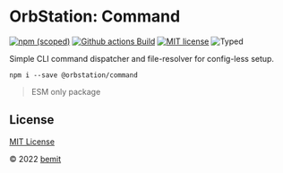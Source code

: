# OrbStation: Command

[![npm (scoped)](https://img.shields.io/npm/v/@orbstation/command?style=flat-square)](https://www.npmjs.com/package/@orbstation/command)
[![Github actions Build](https://github.com/modelize/orbstation/actions/workflows/blank.yml/badge.svg)](https://github.com/modelize/orbstation/actions)
[![MIT license](https://img.shields.io/npm/l/@orbstation/command?style=flat-square)](https://github.com/modelize/orbstation/blob/main/LICENSE)
![Typed](https://flat.badgen.net/badge/icon/Typed?icon=typescript&label&labelColor=blue&color=555555)

Simple CLI command dispatcher and file-resolver for config-less setup.

```shell
npm i --save @orbstation/command
```

> ESM only package

## License

[MIT License](https://github.com/modelize/orbstation/blob/main/LICENSE)

© 2022 [bemit](https://bemit.codes)
